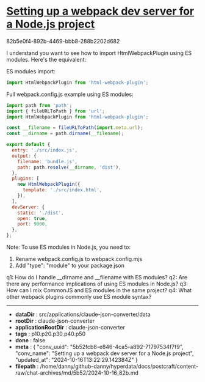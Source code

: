 # [Setting up a webpack dev server for a Node.js project](https://claude.ai/chat/5b52fcb8-e846-4ca5-a892-71797534f7f9)

82b5e0f4-892b-4469-bbb8-288b2202d682

 I understand you want to see how to import HtmlWebpackPlugin using ES modules. Here's the equivalent:

ES modules import:
```javascript
import HtmlWebpackPlugin from 'html-webpack-plugin';
```

Full webpack.config.js example using ES modules:
```javascript
import path from 'path';
import { fileURLToPath } from 'url';
import HtmlWebpackPlugin from 'html-webpack-plugin';

const __filename = fileURLToPath(import.meta.url);
const __dirname = path.dirname(__filename);

export default {
  entry: './src/index.js',
  output: {
    filename: 'bundle.js',
    path: path.resolve(__dirname, 'dist'),
  },
  plugins: [
    new HtmlWebpackPlugin({
      template: './src/index.html',
    }),
  ],
  devServer: {
    static: './dist',
    open: true,
    port: 9000,
  },
};
```

Note: To use ES modules in Node.js, you need to:
1. Rename webpack.config.js to webpack.config.mjs
2. Add "type": "module" to your package.json

q1: How do I handle __dirname and __filename with ES modules?
q2: Are there any performance implications of using ES modules in Node.js?
q3: How can I mix CommonJS and ES modules in the same project?
q4: What other webpack plugins commonly use ES module syntax?

---

* **dataDir** : src/applications/claude-json-converter/data
* **rootDir** : claude-json-converter
* **applicationRootDir** : claude-json-converter
* **tags** : p10.p20.p30.p40.p50
* **done** : false
* **meta** : {
  "conv_uuid": "5b52fcb8-e846-4ca5-a892-71797534f7f9",
  "conv_name": "Setting up a webpack dev server for a Node.js project",
  "updated_at": "2024-10-16T13:22:29.142384Z"
}
* **filepath** : /home/danny/github-danny/hyperdata/docs/postcraft/content-raw/chat-archives/md/5b52/2024-10-16_82b.md